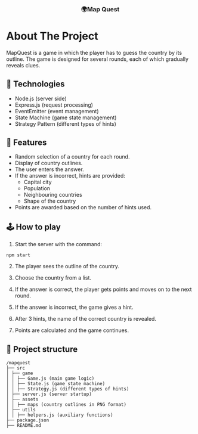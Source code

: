 <div align="center">
    <h3 align="center">🌍Map Quest</h3>
</div>

# About The Project

MapQuest is a game in which the player has to guess the country by its outline. The game is designed for several rounds, each of which gradually reveals clues.

## 🔧 Technologies

* Node.js (server side)
* Express.js (request processing)
* EventEmitter (event management)
* State Machine (game state management)
* Strategy Pattern (different types of hints)

## 🚀 Features

* Random selection of a country for each round.
* Display of country outlines.
* The user enters the answer.
* If the answer is incorrect, hints are provided:
  * Capital city
  * Population
  * Neighbouring countries
  * Shape of the country
* Points are awarded based on the number of hints used.

## 🕹 How to play
1. Start the server with the command:
```
npm start
```
2. The player sees the outline of the country.

3. Choose the country from a list.

4. If the answer is correct, the player gets points and moves on to the next round.

5. If the answer is incorrect, the game gives a hint.

6. After 3 hints, the name of the correct country is revealed.

7. Points are calculated and the game continues.


## 📂 Project structure
```
/mapquest
├── src
│ ├── game
│ │ ├── Game.js (main game logic)
│ │ ├── State.js (game state machine)
│ │ ├── Strategy.js (different types of hints)
│ ├── server.js (server startup)
│ ├── assets
│ │ ├── maps (country outlines in PNG format)
│ ├── utils
│ │ ├── helpers.js (auxiliary functions)
├── package.json
├── README.md
```
